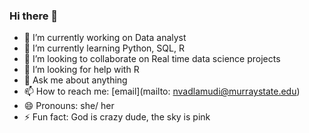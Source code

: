 ### Hi there 👋

<!--
**nishmai/nishmai** is a ✨ _special_ ✨ repository because its `README.md` (this file) appears on your GitHub profile.

Here are some ideas to get you started:
-->
- 🔭 I’m currently working on Data analyst
- 🌱 I’m currently learning Python, SQL, R
- 👯 I’m looking to collaborate on Real time data science projects
- 🤔 I’m looking for help with R
- 💬 Ask me about anything
- 📫 How to reach me: [email](mailto: nvadlamudi@murraystate.edu)
- 😄 Pronouns: she/ her
- ⚡ Fun fact: God is crazy dude, the sky is pink

